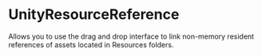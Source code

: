 UnityResourceReference
======================

Allows you to use the drag and drop interface to link non-memory resident references of assets located in Resources folders.
